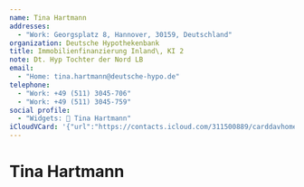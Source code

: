 ```yaml
---
name: Tina Hartmann
addresses:
  - "Work: Georgsplatz 8, Hannover, 30159, Deutschland"
organization: Deutsche Hypothekenbank
title: Immobilienfinanzierung Inland\, KI 2
note: Dt. Hyp Tochter der Nord LB
email:
  - "Home: tina.hartmann@deutsche-hypo.de"
telephone:
  - "Work: +49 (511) 3045-706"
  - "Work: +49 (511) 3045-759"
social profile:
  - "Widgets: 🔄 Tina Hartmann"
iCloudVCard: '{"url":"https://contacts.icloud.com/311500889/carddavhome/card/ZWVjNjdiODEtZjNjMi00YTZhLWE0MGItYmRjMDczNzI4Mjc2.vcf","etag":"\"kmfhf04v\"","data":"BEGIN:VCARD\r\nVERSION:3.0\r\nFN:\r\nN:Hartmann;Tina;;;\r\nUID:eec67b81-f3c2-4a6a-a40b-bdc073728276\r\nADR;TYPE=WORK:;;Georgsplatz 8;Hannover;;30159;Deutschland;\r\nPRODID:ez-vcard 0.9.13-fc\r\nREV:2025-04-03T22:09:00Z\r\nORG:Deutsche Hypothekenbank;\r\nTITLE:Immobilienfinanzierung Inland\\, KI 2\r\nNOTE:Dt. Hyp Tochter der Nord LB\r\nEMAIL;TYPE=HOME:tina.hartmann@deutsche-hypo.de\r\nTEL;TYPE=WORK:+49 (511) 3045-706\r\nTEL;TYPE=WORK:+49 (511) 3045-759\r\nX-SOCIALPROFILE;CHARSET=UTF-8;TYPE=widgets:🔄 Tina Hartmann\r\nEND:VCARD"}'
---
```

# Tina Hartmann
